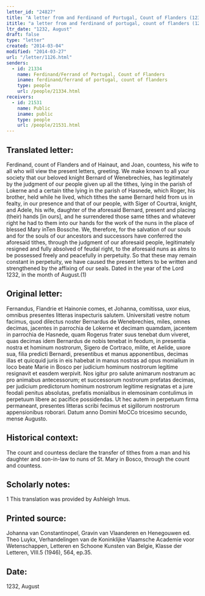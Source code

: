 ```yaml
---
letter_id: "24827"
title: "A letter from and Ferdinand of Portugal, Count of Flanders (1232, August)"
ititle: "a letter from and ferdinand of portugal, count of flanders (1232, august)"
ltr_date: "1232, August"
draft: false
type: "letter"
created: "2014-03-04"
modified: "2014-03-27"
url: "/letter/1126.html"
senders:
  - id: 21334
    name: Ferdinand/Ferrand of Portugal, Count of Flanders
    iname: ferdinand/ferrand of portugal, count of flanders
    type: people
    url: /people/21334.html
receivers:
  - id: 21531
    name: Public
    iname: public
    type: people
    url: /people/21531.html
---
```

<h2> Translated letter:</h2>Ferdinand, count of Flanders and of Hainaut, and Joan, countess, his wife to all who will view the present letters, greeting.
	We make known to all your society that our beloved knight Bernard of Wenebrechies, has legitimately by  the judgment of our people given up all the tithes, lying in the parish of Lokerne and a certain tithe lying in the parish of Hasnede, which Roger, his brother, held while he lived, which tithes the same Bernard held from us in fealty, in our presence and that of our people, with Siger of Courtrai, knight, and Adele, his wife, daughter of the aforesaid Bernard, present and placing (their) hands [in ours], and he surrendered those same tithes and whatever right he had to them into our hands for the work of the nuns in the place of blessed Mary inTen Bossche.  We, therefore, for the salvation of our souls and for the souls of our ancestors and successors have conferred the aforesaid tithes, through the judgment of our aforesaid people, legitimately resigned and fully absolved of feudal right, to the aforesaid nuns as alms to be possessed freely and peacefully in perpetuity.
	So that these may remain constant in perpetuity, we have caused the present letters to be written and strengthened by the affixing of our seals.
	Dated in the year of the Lord 1232, in the month of August.(1)
<h2 class="mt-4"> Original letter:</h2>Fernandus, Flandrie et Hainonie comes, et Johanna, comitissa, uxor eius, omnibus presentes litteras inspecturis salutem.
Universitati vestre notum facimus, quod dilectus noster Bernardus de Wenebrechies, miles, omnes decimas, jacentes in parrochia de Lokerne et decimam quamdam, jacentem in parrochia de Hasnede, quam Rogerus  frater suus tenebat dum viveret, quas decimas idem Bernardus de nobis tenebat in feodum, in presentia nostra et hominum nostrorum, Sigero de Cortraco, milite, et Aelide, uxore sua, filia predicti Bernardi, presentibus et manus apponentibus, decimas illas et quicquid juris in eis habebat in manus nostras ad opus monialium in loco beate Marie in Bosco per judicium hominum nostrorum legitime resignavit et easdem werpivit. Nos igitur pro salute animarum nostrarum ac pro animabus antecessorum; et successorum nostrorum prefatas decimas, per judicium predictorum hominum nostrorum legitime resignatas et a jure feodali penitus absolutas, prefatis monialibus in elemosinam contulimus in perpetuum libere ac pacifice possidendas.
Ut hec autem in perpetuum firma permaneant, presentes litteras scribi fecimus et sigillorum nostrorum appensionibus roborari.
Datum anno Domini MoCCo tricesimo secundo, mense Augusto.
<h2 class="mt-4"> Historical context:</h2>The count and countess declare the transfer of tithes from a man and his daughter and son-in-law to nuns of St. Mary in Bosco, through the count and countess.
<h2 class="mt-4"> Scholarly notes:</h2>1 This translation was provided by Ashleigh Imus.
<h2 class="mt-4"> Printed source:</h2>Johanna van Constantinopel, Gravin van Vlaanderen en Henegouwen ed. Theo Luykx,  Verhandelingen van de Koninklijke Vlaamsche Academie voor Wetenschappen, Letteren en Schoone Kunsten van Belgie, Klasse der Letteren, VIII.5 (1946), 564, ep.35.
<h2 class="mt-4"> Date:</h2>1232, August
